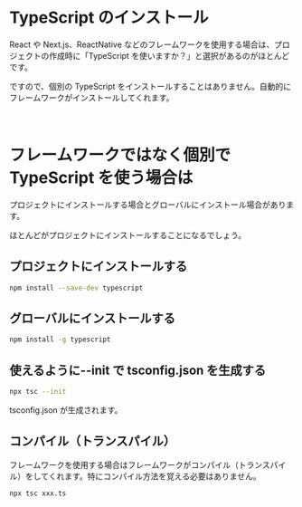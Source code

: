 # TypeScript のインストール

React や Next.js、ReactNative などのフレームワークを使用する場合は、プロジェクトの作成時に「TypeScript を使いますか？」と選択があるのがほとんどです。

ですので、個別の TypeScript をインストールすることはありません。自動的にフレームワークがインストールしてくれます。

<br>

# フレームワークではなく個別で TypeScript を使う場合は

プロジェクトにインストールする場合とグローバルにインストール場合があります。

ほとんどがプロジェクトにインストールすることになるでしょう。

## プロジェクトにインストールする

```zsh
npm install --save-dev typescript
```

## グローバルにインストールする

```zsh
npm install -g typescript
```

## 使えるように--init で tsconfig.json を生成する

```zsh
npx tsc --init
```

tsconfig.json が生成されます。

## コンパイル（トランスパイル）

フレームワークを使用する場合はフレームワークがコンパイル（トランスパイル）をしてくれます。特にコンパイル方法を覚える必要はありません。

```zsh
npx tsc xxx.ts
```
